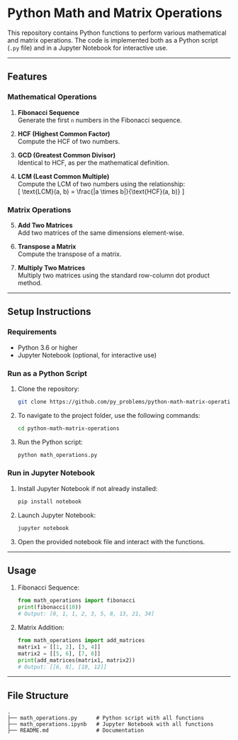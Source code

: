 # Python Math and Matrix Operations

This repository contains Python functions to perform various mathematical and matrix operations. The code is implemented both as a Python script (`.py` file) and in a Jupyter Notebook for interactive use.

---

## **Features**

### **Mathematical Operations**
1. **Fibonacci Sequence**  
   Generate the first `n` numbers in the Fibonacci sequence.

2. **HCF (Highest Common Factor)**  
   Compute the HCF of two numbers.

3. **GCD (Greatest Common Divisor)**  
   Identical to HCF, as per the mathematical definition.

4. **LCM (Least Common Multiple)**  
   Compute the LCM of two numbers using the relationship:  
   \[ \text{LCM}(a, b) = \frac{|a \times b|}{\text{HCF}(a, b)} \]

### **Matrix Operations**
5. **Add Two Matrices**  
   Add two matrices of the same dimensions element-wise.

6. **Transpose a Matrix**  
   Compute the transpose of a matrix.

7. **Multiply Two Matrices**  
   Multiply two matrices using the standard row-column dot product method.

---

## **Setup Instructions**

### **Requirements**
- Python 3.6 or higher
- Jupyter Notebook (optional, for interactive use)

### **Run as a Python Script**
1. Clone the repository:
   ```bash
   git clone https://github.com/py_problems/python-math-matrix-operations.git

2. To navigate to the project folder, use the following commands:
   ```bash
   cd python-math-matrix-operations
   
3. Run the Python script:
   ```bash
   python math_operations.py

### **Run in Jupyter Notebook**
1. Install Jupyter Notebook if not already installed:
   ```bash
   pip install notebook

2. Launch Jupyter Notebook:
   ```bash
   jupyter notebook
   
3. Open the provided notebook file and interact with the functions.

---
## **Usage**
1. Fibonacci Sequence:
   ```python
   from math_operations import fibonacci
   print(fibonacci(10))
   # Output: [0, 1, 1, 2, 3, 5, 8, 13, 21, 34]

2. Matrix Addition:
   ```python
   from math_operations import add_matrices
   matrix1 = [[1, 2], [3, 4]]
   matrix2 = [[5, 6], [7, 8]]
   print(add_matrices(matrix1, matrix2))
   # Output: [[6, 8], [10, 12]]
   
---
## **File Structure**

```plaintext
.
├── math_operations.py      # Python script with all functions
├── math_operations.ipynb   # Jupyter Notebook with all functions
├── README.md               # Documentation
